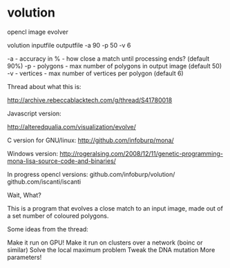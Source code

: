 volution
========

opencl image evolver

volution inputfile outputfile -a 90 -p 50 -v 6
 
-a - accuracy in % - how close a match until processing ends? (default 90%)
-p - polygons - max number of polygons in output image (default 50)
-v - vertices - max number of vertices per polygon (default 6)

Thread about what this is:

http://archive.rebeccablacktech.com/g/thread/S41780018

Javascript version:

http://alteredqualia.com/visualization/evolve/

C version for GNU/linux: http://github.com/infoburp/mona/

Windows version: http://rogeralsing.com/2008/12/11/genetic-programming-mona-lisa-source-code-and-binaries/

In progress opencl versions: github.com/infoburp/volution/ github.com/iscanti/iscanti

Wait, What?

This is a program that evolves a close match to an input image, made out of a set number of coloured polygons.

Some ideas from the thread:

Make it run on GPU! Make it run on clusters over a network (boinc or similar) Solve the local maximum problem Tweak the DNA mutation More parameters!
